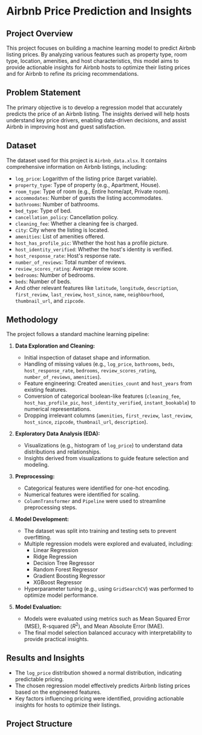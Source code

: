 # Airbnb Price Prediction and Insights

## Project Overview

This project focuses on building a machine learning model to predict Airbnb listing prices. By analyzing various features such as property type, room type, location, amenities, and host characteristics, this model aims to provide actionable insights for Airbnb hosts to optimize their listing prices and for Airbnb to refine its pricing recommendations.

## Problem Statement

The primary objective is to develop a regression model that accurately predicts the price of an Airbnb listing. The insights derived will help hosts understand key price drivers, enabling data-driven decisions, and assist Airbnb in improving host and guest satisfaction.

## Dataset

The dataset used for this project is `Airbnb_data.xlsx`. It contains comprehensive information on Airbnb listings, including:
* `log_price`: Logarithm of the listing price (target variable).
* `property_type`: Type of property (e.g., Apartment, House).
* `room_type`: Type of room (e.g., Entire home/apt, Private room).
* `accommodates`: Number of guests the listing accommodates.
* `bathrooms`: Number of bathrooms.
* `bed_type`: Type of bed.
* `cancellation_policy`: Cancellation policy.
* `cleaning_fee`: Whether a cleaning fee is charged.
* `city`: City where the listing is located.
* `amenities`: List of amenities offered.
* `host_has_profile_pic`: Whether the host has a profile picture.
* `host_identity_verified`: Whether the host's identity is verified.
* `host_response_rate`: Host's response rate.
* `number_of_reviews`: Total number of reviews.
* `review_scores_rating`: Average review score.
* `bedrooms`: Number of bedrooms.
* `beds`: Number of beds.
* And other relevant features like `latitude`, `longitude`, `description`, `first_review`, `last_review`, `host_since`, `name`, `neighbourhood`, `thumbnail_url`, and `zipcode`.

## Methodology

The project follows a standard machine learning pipeline:

1.  **Data Exploration and Cleaning:**
    * Initial inspection of dataset shape and information.
    * Handling of missing values (e.g., `log_price`, `bathrooms`, `beds`, `host_response_rate`, `bedrooms`, `review_scores_rating`, `number_of_reviews`, `amenities`).
    * Feature engineering: Created `amenities_count` and `host_years` from existing features.
    * Conversion of categorical boolean-like features (`cleaning_fee`, `host_has_profile_pic`, `host_identity_verified`, `instant_bookable`) to numerical representations.
    * Dropping irrelevant columns (`amenities`, `first_review`, `last_review`, `host_since`, `zipcode`, `thumbnail_url`, `description`).

2.  **Exploratory Data Analysis (EDA):**
    * Visualizations (e.g., histogram of `log_price`) to understand data distributions and relationships.
    * Insights derived from visualizations to guide feature selection and modeling.

3.  **Preprocessing:**
    * Categorical features were identified for one-hot encoding.
    * Numerical features were identified for scaling.
    * `ColumnTransformer` and `Pipeline` were used to streamline preprocessing steps.

4.  **Model Development:**
    * The dataset was split into training and testing sets to prevent overfitting.
    * Multiple regression models were explored and evaluated, including:
        * Linear Regression
        * Ridge Regression
        * Decision Tree Regressor
        * Random Forest Regressor
        * Gradient Boosting Regressor
        * XGBoost Regressor
    * Hyperparameter tuning (e.g., using `GridSearchCV`) was performed to optimize model performance.

5.  **Model Evaluation:**
    * Models were evaluated using metrics such as Mean Squared Error (MSE), R-squared ($R^2$), and Mean Absolute Error (MAE).
    * The final model selection balanced accuracy with interpretability to provide practical insights.

## Results and Insights

* The `log_price` distribution showed a normal distribution, indicating predictable pricing.
* The chosen regression model effectively predicts Airbnb listing prices based on the engineered features.
* Key factors influencing pricing were identified, providing actionable insights for hosts to optimize their listings.

## Project Structure